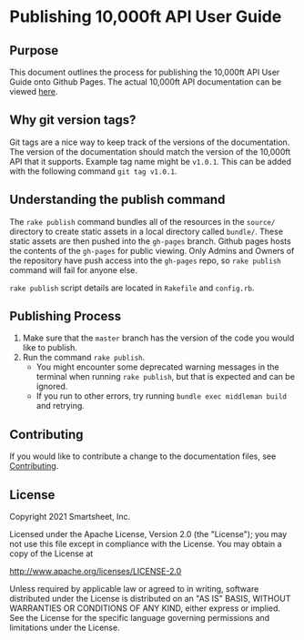 # Publishing 10,000ft API User Guide

## Purpose

This document outlines the process for publishing the 10,000ft API User Guide onto Github Pages. The actual 10,000ft API documentation can be viewed [here](https://10kft.github.io/10kft-api/).

## Why git version tags?
Git tags are a nice way to keep track of the versions of the documentation. The version of the documentation should match the version of the 10,000ft API that it supports. Example tag name might be `v1.0.1`. This can be added with the following command `git tag v1.0.1`.

## Understanding the publish command
The `rake publish` command bundles all of the resources in the `source/` directory to create static assets in a local directory called `bundle/`. These static assets are then pushed into the `gh-pages` branch. Github pages hosts the contents of the `gh-pages` for public viewing. Only Admins and Owners of the repository have push access into the `gh-pages` repo, so `rake publish` command will fail for anyone else.

`rake publish` script details are located in `Rakefile` and `config.rb`.

## Publishing Process
1. Make sure that the `master` branch has the version of the code you would like to publish.
2. Run the command `rake publish`.
   * You might encounter some deprecated warning messages in the terminal when running `rake publish`, but that is expected and can be ignored.
   * If you run to other errors, try running `bundle exec middleman build` and retrying.

## Contributing
If you would like to contribute a change to the documentation files, see [Contributing](CONTRIBUTING.md).

## License
Copyright 2021 Smartsheet, Inc.

Licensed under the Apache License, Version 2.0 (the
"License"); you may not use this file except in compliance
with the License. You may obtain a copy of the License at

http://www.apache.org/licenses/LICENSE-2.0

Unless required by applicable law or agreed to in writing,
software distributed under the License is distributed on an
"AS IS" BASIS, WITHOUT WARRANTIES OR CONDITIONS OF ANY KIND,
either express or implied. See the License for the specific
language governing permissions and limitations under the
License.
